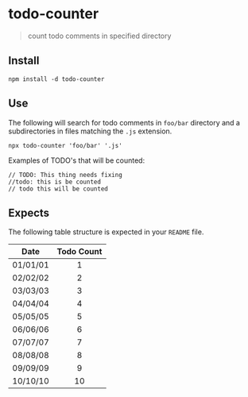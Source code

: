 # todo-counter
> count todo comments in specified directory


## Install

    npm install -d todo-counter


## Use
The following will search for todo comments in `foo/bar` directory and a subdirectories in files matching the `.js` extension.

    npx todo-counter 'foo/bar' '.js'

Examples of TODO's that will be counted:
```
// TODO: This thing needs fixing
//todo: this is be counted
// todo this will be counted
```


## Expects
The following table structure is expected in your `README` file.

| Date | Todo Count |
| :---:| :---:|
|<date>01/01/01|<todoCounter>1|
|<date>02/02/02|<todoCounter>2|
|<date>03/03/03|<todoCounter>3|
|<date>04/04/04|<todoCounter>4|
|<date>05/05/05|<todoCounter>5|
|<date>06/06/06|<todoCounter>6|
|<date>07/07/07|<todoCounter>7|
|<date>08/08/08|<todoCounter>8|
|<date>09/09/09|<todoCounter>9|
|<date>10/10/10|<todoCounter>10|